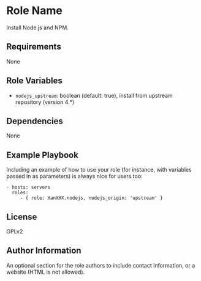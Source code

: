 Role Name
=========

Install Node.js and NPM.

Requirements
------------

None

Role Variables
--------------

- `nodejs_upstream`: boolean (default: true), install from upstream repository (version 4.\*)

Dependencies
------------

None

Example Playbook
----------------

Including an example of how to use your role (for instance, with variables passed in as parameters) is always nice for users too:

    - hosts: servers
      roles:
         - { role: HanXHX.nodejs, nodejs_origin: 'upstream' }

License
-------

GPLv2

Author Information
------------------

An optional section for the role authors to include contact information, or a website (HTML is not allowed).
